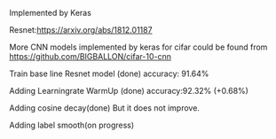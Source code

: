 Implemented by Keras

Resnet:https://arxiv.org/abs/1812.01187

More CNN models implemented by keras for cifar could be found from https://github.com/BIGBALLON/cifar-10-cnn

Train base line Resnet model (done) accuracy: 91.64%

Adding Learningrate WarmUp (done) accuracy:92.32% (+0.68%)

Adding cosine decay(done) But it does not improve.

Adding label smooth(on progress)
